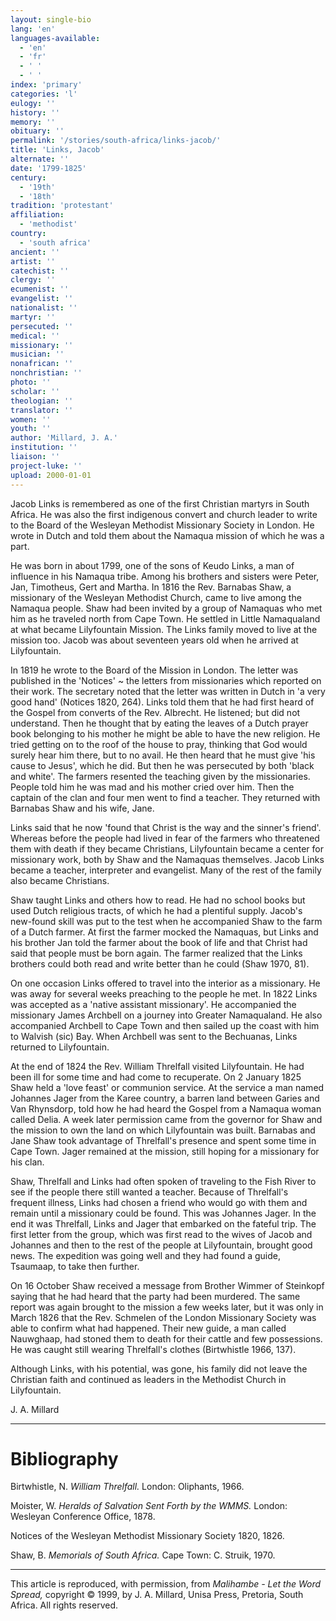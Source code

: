 ```yaml
---
layout: single-bio
lang: 'en'
languages-available:
  - 'en'
  - 'fr'
  - ' '
  - ' '
index: 'primary'
categories: 'l'
eulogy: ''
history: ''
memory: ''
obituary: ''
permalink: '/stories/south-africa/links-jacob/'
title: 'Links, Jacob'
alternate: ''
date: '1799-1825'
century:
  - '19th'
  - '18th'
tradition: 'protestant'
affiliation:
  - 'methodist'
country:
  - 'south africa'
ancient: ''
artist: ''
catechist: ''
clergy: ''
ecumenist: ''
evangelist: ''
nationalist: ''
martyr: ''
persecuted: ''
medical: ''
missionary: ''
musician: ''
nonafrican: ''
nonchristian: ''
photo: ''
scholar: ''
theologian: ''
translator: ''
women: ''
youth: ''
author: 'Millard, J. A.'
institution: ''
liaison: ''
project-luke: ''
upload: 2000-01-01
---
```



Jacob Links is remembered as one of the first Christian martyrs in South Africa. He was also the first indigenous convert and church leader to write to the Board of the Wesleyan Methodist Missionary Society in London. He wrote in Dutch and told them about the Namaqua mission of which he was a part.

He was born in about 1799, one of the sons of Keudo Links, a man of influence in his Namaqua tribe. Among his brothers and sisters were Peter, Jan, Timotheus, Gert and Martha. In 1816 the Rev. Barnabas Shaw, a missionary of the Wesleyan Methodist Church, came to live among the Namaqua people. Shaw had been invited by a group of Namaquas who met him as he traveled north from Cape Town. He settled in Little Namaqualand at what became Lilyfountain Mission. The Links family moved to live at the mission too. Jacob was about seventeen years old when he arrived at Lilyfountain.

In 1819 he wrote to the Board of the Mission in London. The letter was published in the 'Notices' ~ the letters from missionaries which reported on their work. The secretary noted that the letter was written in Dutch in 'a very good hand' (Notices 1820, 264). Links told them that he had first heard of the Gospel from converts of the Rev. Albrecht. He listened; but did not understand. Then he thought that by eating the leaves of a Dutch prayer book belonging to his mother he might be able to have the new religion. He tried getting on to the roof of the house to pray, thinking that God would surely hear him there, but to no avail. He then heard that he must give 'his cause to Jesus', which he did. But then he was persecuted by both 'black and white'. The farmers resented the teaching given by the missionaries. People told him he was mad and his mother cried over him. Then the captain of the clan and four men went to find a teacher. They returned with Barnabas Shaw and his wife, Jane.

Links said that he now 'found that Christ is the way and the sinner's friend'. Whereas before the people had lived in fear of the farmers who threatened them with death if they became Christians, Lilyfountain became a center for missionary work, both by Shaw and the Namaquas themselves. Jacob Links became a teacher, interpreter and evangelist. Many of the rest of the family also became Christians.

Shaw taught Links and others how to read. He had no school books but used Dutch religious tracts, of which he had a plentiful supply. Jacob's new-found skill was put to the test when he accompanied Shaw to the farm of a Dutch farmer. At first the farmer mocked the Namaquas, but Links and his brother Jan told the farmer about the book of life and that Christ had said that people must be born again. The farmer realized that the Links brothers could both read and write better than he could (Shaw 1970, 81).

On one occasion Links offered to travel into the interior as a missionary. He was away for several weeks preaching to the people he met. In 1822 Links was accepted as a 'native assistant missionary'. He accompanied the missionary James Archbell on a journey into Greater Namaqualand. He also accompanied Archbell to Cape Town and then sailed up the coast with him to Walvish (sic) Bay. When Archbell was sent to the Bechuanas, Links returned to Lilyfountain.

At the end of 1824 the Rev. William Threlfall visited Lilyfountain. He had been ill for some time and had come to recuperate. On 2 January 1825 Shaw held a 'love feast' or communion service. At the service a man named Johannes Jager from the Karee country, a barren land between Garies and Van Rhynsdorp, told how he had heard the Gospel from a Namaqua woman called Delia. A week later permission came from the governor for Shaw and the mission to own the land on which Lilyfountain was built. Barnabas and Jane Shaw took advantage of Threlfall's presence and spent some time in Cape Town. Jager remained at the mission, still hoping for a missionary for his clan.

Shaw, Threlfall and Links had often spoken of traveling to the Fish River to see if the people there still wanted a teacher. Because of Threlfall's frequent illness, Links had chosen a friend who would go with them and remain until a missionary could be found. This was Johannes Jager. In the end it was Threlfall, Links and Jager that embarked on the fateful trip. The first letter from the group, which was first read to the wives of Jacob and Johannes and then to the rest of the people at Lilyfountain, brought good news. The expedition was going well and they had found a guide, Tsaumaap, to take then further.

On 16 October Shaw received a message from Brother Wimmer of Steinkopf saying that he had heard that the party had been murdered. The same report was again brought to the mission a few weeks later, but it was only in March 1826 that the Rev. Schmelen of the London Missionary Society was able to confirm what had happened. Their new guide, a man called Nauwghaap, had stoned them to death for their cattle and few possessions. He was caught still wearing Threlfall's clothes (Birtwhistle 1966, 137).

Although Links, with his potential, was gone, his family did not leave the Christian faith and continued as leaders in the Methodist Church in Lilyfountain.

J. A. Millard

---

# Bibliography

Birtwhistle, N. *William Threlfall.* London: Oliphants, 1966.

Moister, W.  *Heralds of Salvation Sent Forth by the WMMS.* London: Wesleyan Conference Office, 1878.

Notices of the Wesleyan Methodist Missionary Society 1820, 1826.

Shaw, B. *Memorials of South Africa.* Cape Town: C. Struik, 1970.

---

This article is reproduced, with permission, from *Malihambe - Let the Word Spread,* copyright &copy; 1999, by J. A. Millard, Unisa Press, Pretoria, South Africa.  All rights reserved.
